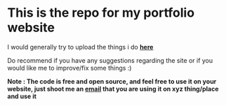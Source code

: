 

# This is the repo for my portfolio website 

I would generally try to upload the things i do **[here](https://thesachinsingh.github.io)**

Do recommend if you have any suggestions regarding the site or if you would like me to improve/fix some things :\)


**Note : The code is free and open source, and feel free to use it on your website, just shoot me an [email](thesachinsbaghel@gmail.com) that you are using it on xyz thing/place and use it**
